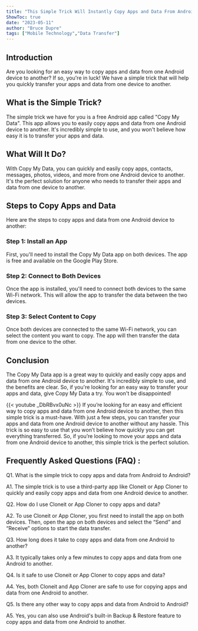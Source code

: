 ```yaml
---
title: "This Simple Trick Will Instantly Copy Apps and Data From Android to Android - You Won't Believe How Easy It Is!"
ShowToc: true 
date: "2023-05-11"
author: "Bruce Dupre" 
tags: ["Mobile Technology","Data Transfer"]
---
```

## Introduction

Are you looking for an easy way to copy apps and data from one Android device to another? If so, you're in luck! We have a simple trick that will help you quickly transfer your apps and data from one device to another. 

## What is the Simple Trick?

The simple trick we have for you is a free Android app called "Copy My Data". This app allows you to easily copy apps and data from one Android device to another. It's incredibly simple to use, and you won't believe how easy it is to transfer your apps and data. 

## What Will It Do?

With Copy My Data, you can quickly and easily copy apps, contacts, messages, photos, videos, and more from one Android device to another. It's the perfect solution for anyone who needs to transfer their apps and data from one device to another. 

## Steps to Copy Apps and Data

Here are the steps to copy apps and data from one Android device to another:

### Step 1: Install an App

First, you'll need to install the Copy My Data app on both devices. The app is free and available on the Google Play Store. 

### Step 2: Connect to Both Devices

Once the app is installed, you'll need to connect both devices to the same Wi-Fi network. This will allow the app to transfer the data between the two devices. 

### Step 3: Select Content to Copy

Once both devices are connected to the same Wi-Fi network, you can select the content you want to copy. The app will then transfer the data from one device to the other. 

## Conclusion

The Copy My Data app is a great way to quickly and easily copy apps and data from one Android device to another. It's incredibly simple to use, and the benefits are clear. So, if you're looking for an easy way to transfer your apps and data, give Copy My Data a try. You won't be disappointed!

{{< youtube _DbRBvx0uNc >}} 
If you’re looking for an easy and efficient way to copy apps and data from one Android device to another, then this simple trick is a must-have. With just a few steps, you can transfer your apps and data from one Android device to another without any hassle. This trick is so easy to use that you won’t believe how quickly you can get everything transferred. So, if you’re looking to move your apps and data from one Android device to another, this simple trick is the perfect solution.

## Frequently Asked Questions (FAQ) :
Q1. What is the simple trick to copy apps and data from Android to Android?

A1. The simple trick is to use a third-party app like Cloneit or App Cloner to quickly and easily copy apps and data from one Android device to another. 

Q2. How do I use Cloneit or App Cloner to copy apps and data?

A2. To use Cloneit or App Cloner, you first need to install the app on both devices. Then, open the app on both devices and select the “Send” and “Receive” options to start the data transfer. 

Q3. How long does it take to copy apps and data from one Android to another?

A3. It typically takes only a few minutes to copy apps and data from one Android to another. 

Q4. Is it safe to use Cloneit or App Cloner to copy apps and data?

A4. Yes, both Cloneit and App Cloner are safe to use for copying apps and data from one Android to another. 

Q5. Is there any other way to copy apps and data from Android to Android?

A5. Yes, you can also use Android's built-in Backup & Restore feature to copy apps and data from one Android to another.


